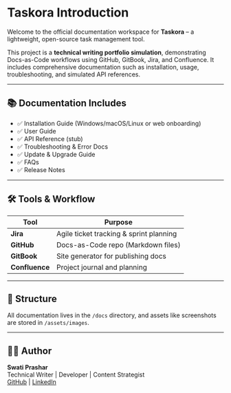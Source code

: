 # Taskora Introduction

Welcome to the official documentation workspace for **Taskora** – a lightweight, open-source task management tool.

This project is a **technical writing portfolio simulation**, demonstrating Docs-as-Code workflows using GitHub, GitBook, Jira, and Confluence. It includes comprehensive documentation such as installation, usage, troubleshooting, and simulated API references.

***

## 📚 Documentation Includes

* ✅ Installation Guide (Windows/macOS/Linux or web onboarding)
* ✅ User Guide
* ✅ API Reference (stub)
* ✅ Troubleshooting & Error Docs
* ✅ Update & Upgrade Guide
* ✅ FAQs
* ✅ Release Notes

***

## 🛠 Tools & Workflow

| Tool           | Purpose                                 |
| -------------- | --------------------------------------- |
| **Jira**       | Agile ticket tracking & sprint planning |
| **GitHub**     | Docs-as-Code repo (Markdown files)      |
| **GitBook**    | Site generator for publishing docs      |
| **Confluence** | Project journal and planning            |

***

## 📌 Structure

All documentation lives in the `/docs` directory, and assets like screenshots are stored in `/assets/images`.

***

## 🙋‍♀️ Author

**Swati Prashar**\
Technical Writer | Developer | Content Strategist\
[GitHub](https://github.com/) | [LinkedIn](https://www.linkedin.com/in/swati-prashar-74a13b52/)
